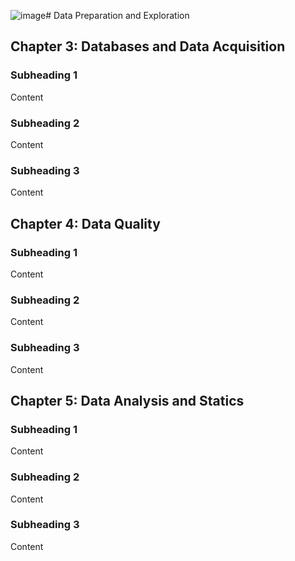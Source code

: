 ![image](https://github.com/Zaheer-Emeran/Data_Analysis-/assets/162816701/cf51f320-ad3e-4f22-b844-e5baa0f9425f)# Data Preparation and Exploration

## Chapter 3: Databases and Data Acquisition
### Subheading 1
Content

### Subheading 2
Content

### Subheading 3
Content

## Chapter 4: Data Quality
### Subheading 1
Content

### Subheading 2
Content

### Subheading 3
Content

## Chapter 5: Data Analysis and Statics
### Subheading 1
Content

### Subheading 2
Content

### Subheading 3
Content
